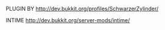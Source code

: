 PLUGIN BY http://dev.bukkit.org/profiles/SchwarzerZylinder/

INTIME  http://dev.bukkit.org/server-mods/intime/